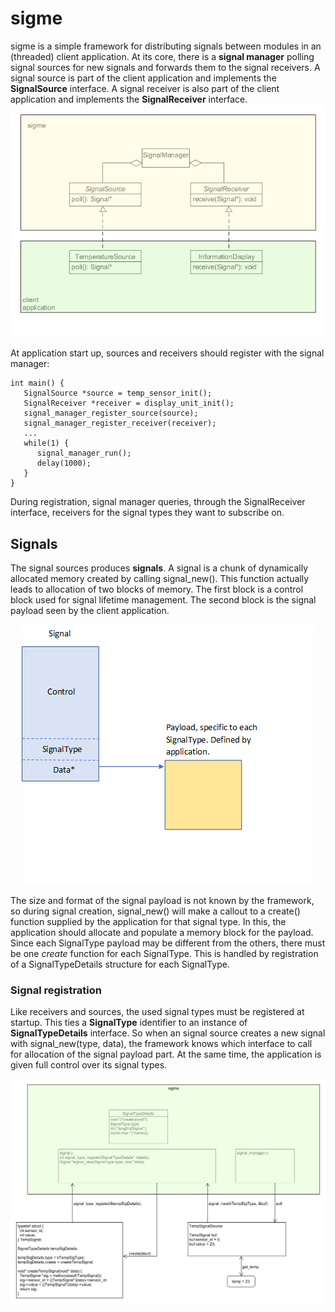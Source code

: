 # sigme
sigme is a simple framework for distributing signals between modules in an (threaded) client application. At its core, there is a **signal manager** polling signal sources for new signals and forwards them to the signal receivers. A signal source is part of the client application and implements the **SignalSource** interface. A signal receiver is also part of the client application and implements the **SignalReceiver** interface. 
![overview](/doc/overview.png)

At application start up, sources and receivers should register with the signal manager:
```
int main() {
   SignalSource *source = temp_sensor_init();
   SignalReceiver *receiver = display_unit_init();
   signal_manager_register_source(source);
   signal_manager_register_receiver(receiver);
   ...
   while(1) {
      signal_manager_run();
      delay(1000);
   }
}
```
During registration, signal manager queries, through the SignalReceiver interface, receivers for the signal types they want to subscribe on.
## Signals
The signal sources produces **signals**. A signal is a chunk of dynamically allocated memory created by calling signal_new(). This function actually leads to allocation of two blocks of memory. The first block is a control block used for signal lifetime management. The second block is the signal payload seen by the client application. 
<p align="center">
  <img src="/doc/signal2.png">
</p>

The size and format of the signal payload is not known by the framework, so during signal creation, signal_new() will make a callout to a create() function supplied by the application for that signal type. In this, the application should allocate and populate a memory block for the payload.
Since each SignalType payload may be different from the others, there must be one *create* function for each SignalType. This is handled by registration of a SignalTypeDetails structure for each SignalType.

### Signal registration
Like receivers and sources, the used signal types must be registered at startup. This ties a **SignalType** identifier to an instance of **SignalTypeDetails** interface. So when an signal source creates a new signal with signal_new(type, data), the framework knows which interface to call for allocation of the signal payload part. At the same time, the application is given full control over its signal types.

![signal_registration](/doc/signal_registration.png)


